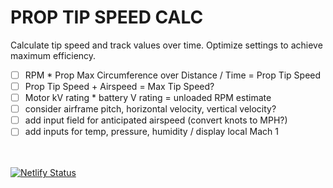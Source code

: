 # PROP TIP SPEED CALC

Calculate tip speed and track values over time. Optimize settings to achieve maximum efficiency.

- [ ] RPM \* Prop Max Circumference over Distance / Time = Prop Tip Speed
- [ ] Prop Tip Speed + Airspeed = Max Tip Speed?
- [ ] Motor kV rating \* battery V rating = unloaded RPM estimate
- [ ] consider airframe pitch, horizontal velocity, vertical velocity?
- [ ] add input field for anticipated airspeed (convert knots to MPH?)
- [ ] add inputs for temp, pressure, humidity / display local Mach 1

\
\
[![Netlify Status](https://api.netlify.com/api/v1/badges/bba96309-cd3a-494c-90f9-cde59c2896a0/deploy-status)](https://app.netlify.com/sites/proptipspeedcalc/deploys)
